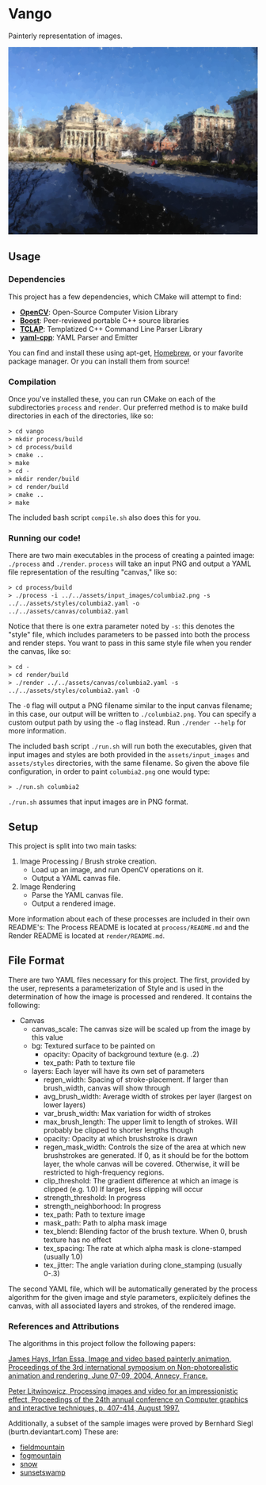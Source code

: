# Vango

Painterly representation of images.

![Our glorious campus](./results/columbia2_textured.png)

## Usage

### Dependencies

This project has a few dependencies, which CMake will attempt to find:

- [**OpenCV**](http://opencv.org/): Open-Source Computer Vision Library
- [**Boost**](http://www.boost.org/): Peer-reviewed portable C++ source libraries
- [**TCLAP**](http://tclap.sourceforge.net/): Templatized C++ Command Line Parser Library
- [**yaml-cpp**](https://code.google.com/p/yaml-cpp/): YAML Parser and Emitter

You can find and install these using apt-get, [Homebrew](http://brew.sh/), or your favorite package manager. Or you can install them from source!

### Compilation

Once you've installed these, you can run CMake on each of the subdirectories `process` and `render`. Our preferred method is to make build directories in each of the directories, like so:

    > cd vango
    > mkdir process/build
    > cd process/build
    > cmake ..
    > make
    > cd -
    > mkdir render/build
    > cd render/build
    > cmake ..
    > make

The included bash script `compile.sh` also does this for you.

### Running our code!

There are two main executables in the process of creating a painted image: `./process` and `./render`. `process` will take an input PNG and output a YAML file representation of the resulting "canvas," like so:

    > cd process/build
    > ./process -i ../../assets/input_images/columbia2.png -s ../../assets/styles/columbia2.yaml -o ../../assets/canvas/columbia2.yaml

Notice that there is one extra parameter noted by `-s`: this denotes the "style" file, which includes parameters to be passed into both the process and render steps. You want to pass in this same style file when you render the canvas, like so:

    > cd -
    > cd render/build
    > ./render ../../assets/canvas/columbia2.yaml -s ../../assets/styles/columbia2.yaml -O

The `-O` flag will output a PNG filename similar to the input canvas filename; in this case, our output will be written to `./columbia2.png`. You can specify a custom output path by using the `-o` flag instead. Run `./render --help` for more information.

The included bash script `./run.sh` will run both the executables, given that input images and styles are both provided in the `assets/input_images` and `assets/styles` directories, with the same filename. So given the above file configuration, in order to paint `columbia2.png` one would type:

    > ./run.sh columbia2

`./run.sh` assumes that input images are in PNG format.

## Setup

This project is split into two main tasks:

1. Image Processing / Brush stroke creation.
    - Load up an image, and run OpenCV operations on it.
    - Output a YAML canvas file.
2. Image Rendering
    - Parse the YAML canvas file.
    - Output a rendered image.

More information about each of these processes are included in their own README's: The Process README is located at `process/README.md` and the Render README is located at `render/README.md`.

## File Format

There are two YAML files necessary for this project. 
The first, provided by the user, represents a parameterization of Style and is
used in the determination of how the image is processed and rendered. 
It contains the following:

- Canvas
    + canvas_scale: The canvas size will be scaled up from the image by this value
    + bg: Textured surface to be painted on
        * opacity: Opacity of background texture (e.g. .2)
        * tex_path: Path to texture file 
    + layers: Each layer will have its own set of parameters
        * regen_width: Spacing of stroke-placement. If larger than brush_width, canvas will show through
        * avg_brush_width: Average width of strokes per layer (largest on lower layers)
        * var_brush_width: Max variation for width of strokes
        * max_brush_length: The upper limit to length of strokes. Will probably be clipped to shorter lengths though
        * opacity: Opacity at which brushstroke is drawn
        * regen_mask_width: Controls the size of the area at which new brushstrokes are generated. If 0, as it should be for the bottom layer, the whole canvas will be covered. Otherwise, it will be restricted to high-frequency regions. 
        * clip_threshold: The gradient difference at which an image is clipped (e.g. 1.0) If larger, less clipping will occur
        * strength_threshold: In progress
        * strength_neighborhood: In progress
        * tex_path: Path to texture image
        * mask_path: Path to alpha mask image
        * tex_blend: Blending factor of the brush texture. When 0, brush texture has no effect
        * tex_spacing: The rate at which alpha mask is clone-stamped (usually 1.0) 
        * tex_jitter: The angle variation during clone_stamping (usually 0-.3)


The second YAML file, which will be automatically generated by the process algorithm
for the given image and style parameters, explicitely defines the canvas, with all
associated layers and strokes, of the rendered image. 


### References and Attributions
    
The algorithms in this project follow the following papers: 

[James Hays, Irfan Essa, Image and video based painterly animation, Proceedings of the 3rd international symposium on Non-photorealistic animation and rendering, June 07-09, 2004, Annecy, France.](http://cs.brown.edu/~hays/papers/IVBPA_Final.pdf)
 
[Peter Litwinowicz, Processing images and video for an impressionistic effect, Proceedings of the 24th annual conference on Computer graphics and interactive techniques, p. 407-414, August 1997.](http://www.cs.virginia.edu/~dbrogan/CS551.851.animation.sp.2000/Papers/p407-litwinowicz.pdf)


Additionally, a subset of the sample images were proved by Bernhard Siegl (burtn.deviantart.com) 
These are: 
 
  - [fieldmountain](http://burtn.deviantart.com/art/Fall-Meadows-492564897)
  - [fogmountain](http://burtn.deviantart.com/art/Over-The-Fog-2nd-493889140)
  - [snow](http://burtn.deviantart.com/art/She-Fawn-Is-Lie-Want-427795357)
  - [sunsetswamp](http://burtn.deviantart.com/art/Dead-Swamp-450659144) 

